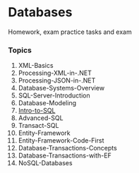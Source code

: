 # Databases
Homework, exam practice tasks and exam


### Topics

1. XML-Basics
1. Processing-XML-in-.NET
1. Processing-JSON-in-.NET
1. Database-Systems-Overview
1. SQL-Server-Introduction
1. Database-Modeling
1. [Intro-to-SQL](./07-Intro-to-SQL)
1. Advanced-SQL
1. Transact-SQL
1. Entity-Framework
1. Entity-Framework-Code-First
1. Database-Transactions-Concepts
1. Database-Transactions-with-EF
1. NoSQL-Databases